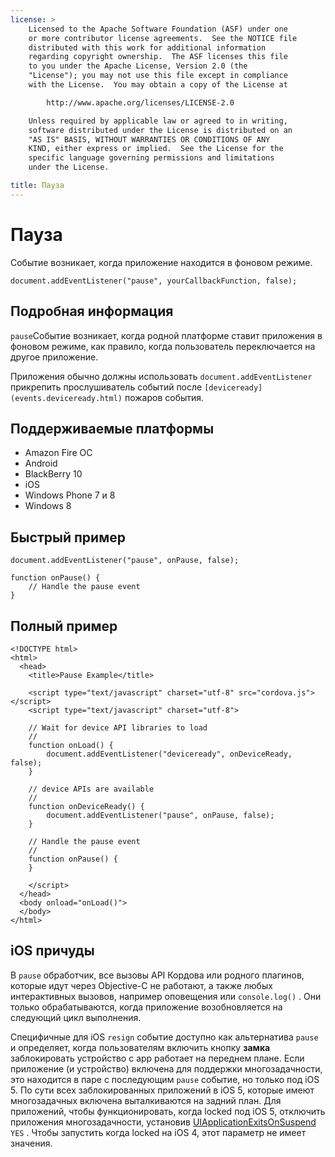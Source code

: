 ```yaml
---
license: >
    Licensed to the Apache Software Foundation (ASF) under one
    or more contributor license agreements.  See the NOTICE file
    distributed with this work for additional information
    regarding copyright ownership.  The ASF licenses this file
    to you under the Apache License, Version 2.0 (the
    "License"); you may not use this file except in compliance
    with the License.  You may obtain a copy of the License at

        http://www.apache.org/licenses/LICENSE-2.0

    Unless required by applicable law or agreed to in writing,
    software distributed under the License is distributed on an
    "AS IS" BASIS, WITHOUT WARRANTIES OR CONDITIONS OF ANY
    KIND, either express or implied.  See the License for the
    specific language governing permissions and limitations
    under the License.

title: Пауза
---
```


# Пауза

Событие возникает, когда приложение находится в фоновом режиме.

    document.addEventListener("pause", yourCallbackFunction, false);
    

## Подробная информация

`pause`Событие возникает, когда родной платформе ставит приложения в фоновом режиме, как правило, когда пользователь переключается на другое приложение.

Приложения обычно должны использовать `document.addEventListener` прикрепить прослушиватель событий после `[deviceready](events.deviceready.html)` пожаров события.

## Поддерживаемые платформы

*   Amazon Fire ОС
*   Android
*   BlackBerry 10
*   iOS
*   Windows Phone 7 и 8
*   Windows 8

## Быстрый пример

    document.addEventListener("pause", onPause, false);
    
    function onPause() {
        // Handle the pause event
    }
    

## Полный пример

    <!DOCTYPE html>
    <html>
      <head>
        <title>Pause Example</title>
    
        <script type="text/javascript" charset="utf-8" src="cordova.js"></script>
        <script type="text/javascript" charset="utf-8">
    
        // Wait for device API libraries to load
        //
        function onLoad() {
            document.addEventListener("deviceready", onDeviceReady, false);
        }
    
        // device APIs are available
        //
        function onDeviceReady() {
            document.addEventListener("pause", onPause, false);
        }
    
        // Handle the pause event
        //
        function onPause() {
        }
    
        </script>
      </head>
      <body onload="onLoad()">
      </body>
    </html>
    

## iOS причуды

В `pause` обработчик, все вызовы API Кордова или родного плагинов, которые идут через Objective-C не работают, а также любых интерактивных вызовов, например оповещения или `console.log()` . Они только обрабатываются, когда приложение возобновляется на следующий цикл выполнения.

Специфичные для iOS `resign` событие доступно как альтернатива `pause` и определяет, когда пользователям включить кнопку **замка** заблокировать устройство с app работает на переднем плане. Если приложение (и устройство) включена для поддержки многозадачности, это находится в паре с последующим `pause` событие, но только под iOS 5. По сути всех заблокированных приложений в iOS 5, которые имеют многозадачных включена выталкиваются на задний план. Для приложений, чтобы функционировать, когда locked под iOS 5, отключить приложения многозадачности, установив [UIApplicationExitsOnSuspend][1] `YES` . Чтобы запустить когда locked на iOS 4, этот параметр не имеет значения.

 [1]: http://developer.apple.com/library/ios/#documentation/general/Reference/InfoPlistKeyReference/Articles/iPhoneOSKeys.html